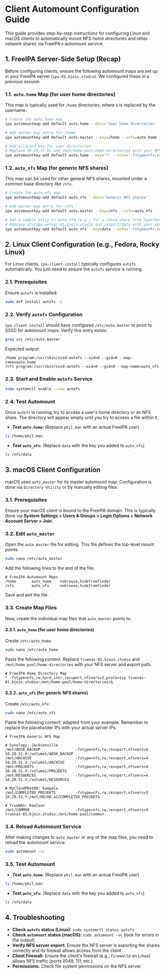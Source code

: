 # Client Automount Configuration Guide

This guide provides step-by-step instructions for configuring Linux and macOS clients to automatically mount NFS home directories and other network shares via FreeIPA's automount service.

## 1. FreeIPA Server-Side Setup (Recap)

Before configuring clients, ensure the following automount maps are set up in your FreeIPA server (`ipa-01.bjoin.studio`). We configured these in a previous session.

### 1.1. `auto.home` Map (for user home directories)

This map is typically used for `/home` directories, where `&` is replaced by the username.

```bash
# Create the auto.home map
ipa automountmap-add default auto.home --desc='User home directories'

# Add master map entry for /home
ipa automountkey-add default auto.master --key=/home --info=auto.home

# Add wildcard key for user directories
# Replace 10.20.51.81 and /mnt/home-pool/home-directories with your NFS server and export path
ipa automountkey-add default auto.home --key='*' --info='-fstype=nfs,rw,hard,intr 10.20.51.81:/mnt/home-pool/home-directories/&'
```

### 1.2. `auto_nfs` Map (for generic NFS shares)

This map can be used for other general NFS shares, mounted under a common base directory like `/nfs`.

```bash
# Create the auto_nfs map
ipa automountmap-add default auto_nfs --desc='Generic NFS shares'

# Add master map entry for /nfs
ipa automountkey-add default auto.master --key=/nfs --info=auto_nfs

# Add a sample entry to auto_nfs (e.g., for a /data share from hypothetical storage-server-01)
# Replace storage-server-01.bjoin.studio and /export/data with your server and export path
ipa automountkey-add default auto_nfs --key=data --info='-fstype=nfs,rw,hard,intr storage-server-01.bjoin.studio:/export/data'
```

## 2. Linux Client Configuration (e.g., Fedora, Rocky Linux)

For Linux clients, `ipa-client-install` typically configures `autofs` automatically. You just need to ensure the `autofs` service is running.

### 2.1. Prerequisites

Ensure `autofs` is installed:

```bash
sudo dnf install autofs -y
```

### 2.2. Verify `autofs` Configuration

`ipa-client-install` should have configured `/etc/auto.master` to point to SSSD for automount maps. Verify this entry exists:

```bash
grep sss /etc/auto.master
```

Expected output:
```
/home program:/usr/sbin/sssd-autofs --uid=0 --gid=0 --map-name=auto.home
/nfs program:/usr/sbin/sssd-autofs --uid=0 --gid=0 --map-name=auto_nfs
```

### 2.3. Start and Enable `autofs` Service

```bash
sudo systemctl enable --now autofs
```

### 2.4. Test Automount

Once `autofs` is running, try to access a user's home directory or an NFS share. The directory will appear empty until you try to access a file within it.

- **Test `auto.home`:** (Replace `phil.man` with an actual FreeIPA user)

```bash
ls /home/phil.man
```

- **Test `auto_nfs`:** (Replace `data` with the key you added to `auto_nfs`)

```bash
ls /nfs/data
```

## 3. macOS Client Configuration

macOS uses `auto_master` for its master automount map. Configuration is done via `Directory Utility` or by manually editing files.

### 3.1. Prerequisites

Ensure your macOS client is bound to the FreeIPA domain. This is typically done via **System Settings > Users & Groups > Login Options > Network Account Server > Join**.

### 3.2. Edit `auto_master`

Open the `auto_master` file for editing. This file defines the top-level mount points.

```bash
sudo nano /etc/auto_master
```

Add the following lines to the end of the file:

```
# FreeIPA Automount Maps
/home		auto_home	-nobrowse,hidefromfinder
/nfs		auto_nfs	-nobrowse,hidefromfinder
```

Save and exit the file.

### 3.3. Create Map Files

Now, create the individual map files that `auto_master` points to.

#### 3.3.1. `auto_home` (for user home directories)

Create `/etc/auto_home`:

```bash
sudo nano /etc/auto_home
```

Paste the following content. Replace `truenas-01.bjoin.studio` and `/mnt/home-pool/home-directories` with your NFS server and export path.

```
# FreeIPA Home Directory Map
* -fstype=nfs,rw,hard,intr,resvport,nfsvers=3,proto=tcp truenas-01.bjoin.studio:/mnt/home-pool/home-directories/&
```

#### 3.3.2. `auto_nfs` (for generic NFS shares)

Create `/etc/auto_nfs`:

```bash
sudo nano /etc/auto_nfs
```

Paste the following content, adapted from your example. Remember to replace the placeholder IPs with your actual server IPs.

```
# FreeIPA Generic NFS Map

# Synology: Jacksonville
/mnt/ADSK_BACKUP                -fstype=nfs,rw,resvport,nfsvers=4       10.20.51.X:/volume1/ADSK_BACKUP
/mnt/ARCHIVE                    -fstype=nfs,rw,resvport,nfsvers=4       10.20.51.X:/volume1/ARCHIVE
/mnt/PROJEKTS                   -fstype=nfs,rw,resvport,nfsvers=4       10.20.51.X:/volume1/PROJEKTS
/mnt/RESOURCES                  -fstype=nfs,rw,resvport,nfsvers=4       10.20.51.X:/volume1/RESOURCES

# MyCloudPR4100: Kampala
/mnt/COMPLETED_PROJEKTS         -fstype=nfs,rw,resvport,nfsvers=3       10.20.51.Y:/mnt/HD/HD_a2/COMPLETED_PROJEKTS

# TrueNAS: Kowloon
/mnt/COMMON                     -fstype=nfs,rw,resvport,nfsvers=4       truenas-01.bjoin.studio:/mnt/home-pool/common
```

### 3.4. Reload Automount Service

After making changes to `auto_master` or any of the map files, you need to reload the automount service.

```bash
sudo automount -vc
```

### 3.5. Test Automount

- **Test `auto.home`:** (Replace `phil.man` with an actual FreeIPA user)

```bash
ls /home/phil.man
```

- **Test `auto_nfs`:** (Replace `data` with the key you added to `auto_nfs`)

```bash
ls /nfs/data
```

## 4. Troubleshooting

- **Check `autofs` status (Linux):** `sudo systemctl status autofs`
- **Check `automount` status (macOS):** `sudo automount -vc` (look for errors in the output)
- **Verify NFS server export:** Ensure the NFS server is exporting the shares correctly and its firewall allows access from the client.
- **Client Firewall:** Ensure the client's firewall (e.g., `firewalld` on Linux) allows NFS traffic (ports 2049, 111, etc.).
- **Permissions:** Check file system permissions on the NFS server.
